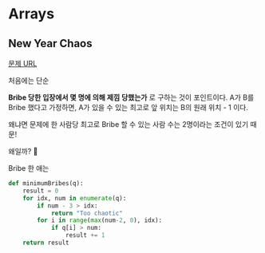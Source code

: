 # Arrays

## New Year Chaos

[문제 URL]([https://www.hackerrank.com/challenges/new-year-chaos/problem?h_l=interview&playlist_slugs%5B%5D=interview-preparation-kit&playlist_slugs%5B%5D=arrays](https://www.hackerrank.com/challenges/new-year-chaos/problem?h_l=interview&playlist_slugs[]=interview-preparation-kit&playlist_slugs[]=arrays))

처음에는 단순

**Bribe 당한 입장에서 몇 명에 의해 제낌 당했는가** 로 구하는 것이 포인트이다. A가 B를 Bribe 했다고 가정하면, A가 있을 수 있는 최고로 앞 위치는 B의 원래 위치 - 1 이다.

왜냐면 문제에 한 사람당 최고로 Bribe 할 수 있는 사람 수는 2명이라는 조건이 있기 때문!

왜일까? 🤔

Bribe 한 애는 

```python
def minimumBribes(q):
    result = 0
    for idx, num in enumerate(q):
        if num - 3 > idx:
            return "Too chaotic"
        for i in range(max(num-2, 0), idx):
            if q[i] > num:
                result += 1
    return result
```

